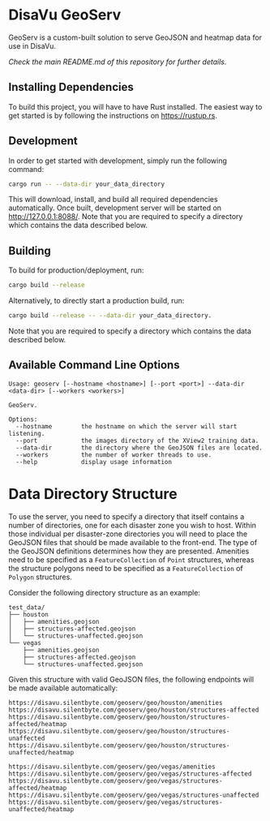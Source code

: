 
# DisaVu GeoServ

GeoServ is a custom-built solution to serve GeoJSON and heatmap data for use in DisaVu.

*Check the main README.md of this repository for further details.*



## Installing Dependencies

To build this project, you will have to have Rust installed. The easiest way to get started is by following the instructions on https://rustup.rs.


## Development

In order to get started with development, simply run the following command:
```bash
cargo run -- --data-dir your_data_directory
```

This will download, install, and build all required dependencies automatically. Once built, development server will be started on http://127.0.0.1:8088/. Note that you are required to specify a directory which contains the data described below.


## Building

To build for production/deployment, run:

```bash
cargo build --release
```

Alternatively, to directly start a production build, run:

```bash
cargo build --release -- --data-dir your_data_directory.
```

Note that you are required to specify a directory which contains the data described below.


## Available Command Line Options

```
Usage: geoserv [--hostname <hostname>] [--port <port>] --data-dir <data-dir> [--workers <workers>]

GeoServ.

Options:
  --hostname        the hostname on which the server will start listening.
  --port            the images directory of the XView2 training data.
  --data-dir        the directory where the GeoJSON files are located.
  --workers         the number of worker threads to use.
  --help            display usage information
```

# Data Directory Structure

To use the server, you need to specify a directory that itself contains a number of directories, one for each disaster zone you wish to host. Within those individual per disaster-zone directories you will need to place the GeoJSON files that should be made available to the front-end. The type of the GeoJSON definitions determines how they are presented. Amenities need to be specified as a `FeatureCollection` of `Point` structures, whereas the structure polygons need to be specified as a `FeatureCollection` of `Polygon` structures.

Consider the following directory structure as an example:

```
test_data/
├── houston
│   ├── amenities.geojson
│   ├── structures-affected.geojson
│   └── structures-unaffected.geojson
└── vegas
    ├── amenities.geojson
    ├── structures-affected.geojson
    └── structures-unaffected.geojson
```

Given this structure with valid GeoJSON files, the following endpoints will be made available automatically:

```
https://disavu.silentbyte.com/geoserv/geo/houston/amenities
https://disavu.silentbyte.com/geoserv/geo/houston/structures-affected
https://disavu.silentbyte.com/geoserv/geo/houston/structures-affected/heatmap
https://disavu.silentbyte.com/geoserv/geo/houston/structures-unaffected
https://disavu.silentbyte.com/geoserv/geo/houston/structures-unaffected/heatmap

https://disavu.silentbyte.com/geoserv/geo/vegas/amenities
https://disavu.silentbyte.com/geoserv/geo/vegas/structures-affected
https://disavu.silentbyte.com/geoserv/geo/vegas/structures-affected/heatmap
https://disavu.silentbyte.com/geoserv/geo/vegas/structures-unaffected
https://disavu.silentbyte.com/geoserv/geo/vegas/structures-unaffected/heatmap
```
